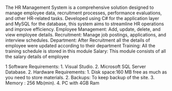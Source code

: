 The HR Management System is a comprehensive solution designed to manage employee data, recruitment processes, performance evaluations, and other HR-related tasks. Developed using C# for the application layer and MySQL for the database, this system aims to streamline HR operations and improve efficiency.
Employee Management: Add, update, delete, and view employee details.
Recruitment: Manage job postings, applications, and interview schedules.
Department: After Recruitment all the details of employee were updated according to their department
Training: All the training schedule is stored in this module
Salary: This module consists of all the salary details of employee


1 Software Requirements:
			1. Visual Studio.
			2. Microsoft SQL Server Database.
 2. Hardware Requirements:
			1. Disk space:160 MB free as much as you need to store materials.
			2. Backups: To keep backup of the site.
			3. Memory : 256 Mb(min).
			4. PC  with 4GB Ram



